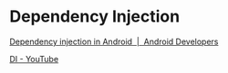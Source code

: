 # Dependency Injection

[Dependency injection in Android &nbsp;|&nbsp; Android Developers](https://developer.android.com/training/dependency-injection)

[DI - YouTube](https://www.youtube.com/watch?v=yGiCNunSVN8)



